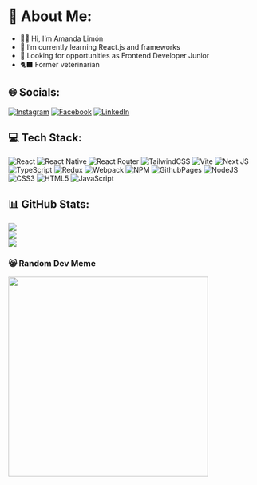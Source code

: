 # 💫 About Me:

- 👋🏼 Hi, I’m Amanda Limón
- 🌱 I’m currently learning React.js and frameworks
- 🔭 Looking for opportunities as Frontend Developer Junior
- 🐈‍⬛ Former veterinarian

## 🌐 Socials:
[![Instagram](https://img.shields.io/badge/Instagram-%23E4405F.svg?logo=Instagram&logoColor=white)](https://instagram.com/wea_limon) [![Facebook](https://img.shields.io/badge/Facebook-%231877F2.svg?logo=Facebook&logoColor=white)](https://facebook.com/wea.limon) [![LinkedIn](https://img.shields.io/badge/LinkedIn-%230077B5.svg?logo=linkedin&logoColor=white)](https://linkedin.com/in/amandalimon) 

## 💻 Tech Stack:
![React](https://img.shields.io/badge/react-%2320232a.svg?style=for-the-badge&logo=react&logoColor=%2361DAFB) ![React Native](https://img.shields.io/badge/react_native-%2320232a.svg?style=for-the-badge&logo=react&logoColor=%2361DAFB) ![React Router](https://img.shields.io/badge/React_Router-CA4245?style=for-the-badge&logo=react-router&logoColor=white) ![TailwindCSS](https://img.shields.io/badge/tailwindcss-%2338B2AC.svg?style=for-the-badge&logo=tailwind-css&logoColor=white) ![Vite](https://img.shields.io/badge/vite-%23646CFF.svg?style=for-the-badge&logo=vite&logoColor=white) ![Next JS](https://img.shields.io/badge/Next-black?style=for-the-badge&logo=next.js&logoColor=white) ![TypeScript](https://img.shields.io/badge/typescript-%23007ACC.svg?style=for-the-badge&logo=typescript&logoColor=white) ![Redux](https://img.shields.io/badge/redux-%23593d88.svg?style=for-the-badge&logo=redux&logoColor=white) ![Webpack](https://img.shields.io/badge/webpack-%238DD6F9.svg?style=for-the-badge&logo=webpack&logoColor=black) ![NPM](https://img.shields.io/badge/NPM-%23CB3837.svg?style=for-the-badge&logo=npm&logoColor=white)  ![GithubPages](https://img.shields.io/badge/github%20pages-121013?style=for-the-badge&logo=github&logoColor=white) ![NodeJS](https://img.shields.io/badge/node.js-6DA55F?style=for-the-badge&logo=node.js&logoColor=white) ![CSS3](https://img.shields.io/badge/css3-%231572B6.svg?style=for-the-badge&logo=css3&logoColor=white) ![HTML5](https://img.shields.io/badge/html5-%23E34F26.svg?style=for-the-badge&logo=html5&logoColor=white) ![JavaScript](https://img.shields.io/badge/javascript-%23323330.svg?style=for-the-badge&logo=javascript&logoColor=%23F7DF1E)

## 📊 GitHub Stats:
![](https://github-readme-stats.vercel.app/api?username=amandalimon&theme=react&hide_border=true&include_all_commits=true&count_private=false)<br/>
![](https://github-readme-streak-stats.herokuapp.com/?user=amandalimon&theme=react&hide_border=true)<br/>
![](https://github-readme-stats.vercel.app/api/top-langs/?username=amandalimon&theme=react&hide_border=true&include_all_commits=true&count_private=false&layout=compact)

### 😸 Random Dev Meme
<img src='https://randommeme-five.vercel.app/' style="height: 400px;"/>


